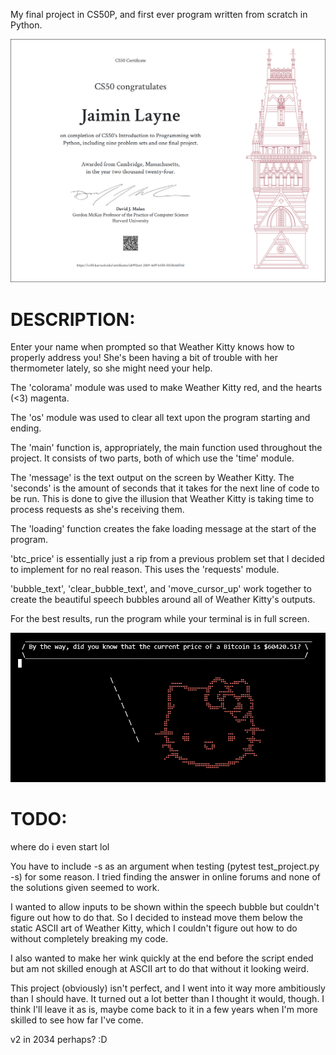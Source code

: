 My final project in CS50P, and first ever program written from scratch in Python.

![certificate](https://github.com/jaim1n/Weather-Kitty/blob/main/CS50P.png?raw=true)

# DESCRIPTION:
Enter your name when prompted so that Weather Kitty knows how to properly address you!
She's been having a bit of trouble with her thermometer lately, so she might need your help.

The 'colorama' module was used to make Weather Kitty red, and the hearts (<3) magenta.

The 'os' module was used to clear all text upon the program starting and ending.

The 'main' function is, appropriately, the main function used throughout the project. It consists of two parts, both of which use the 'time' module.

The 'message' is the text output on the screen by Weather Kitty. The 'seconds' is the amount of seconds that it takes for the next line of code to be run.
This is done to give the illusion that Weather Kitty is taking time to process requests as she's receiving them.

The 'loading' function creates the fake loading message at the start of the program.

'btc_price' is essentially just a rip from a previous problem set that I decided to implement for no real reason. This uses the 'requests' module.

'bubble_text', 'clear_bubble_text', and 'move_cursor_up' work together to create the beautiful speech bubbles around all of Weather Kitty's outputs.

For the best results, run the program while your terminal is in full screen.

![screenshot](https://github.com/jaim1n/Weather-Kitty/blob/main/Capture.PNG?raw=true)

# TODO:
where do i even start lol

You have to include -s as an argument when testing (pytest test_project.py -s) for some reason.
I tried finding the answer in online forums and none of the solutions given seemed to work.

I wanted to allow inputs to be shown within the speech bubble but couldn't figure out how to do that.
So I decided to instead move them below the static ASCII art of Weather Kitty, which I couldn't figure out how to do without completely breaking my code.

I also wanted to make her wink quickly at the end before the script ended but am not skilled enough at ASCII art to do that without it looking weird.

This project (obviously) isn't perfect, and I went into it way more ambitiously than I should have. It turned out a lot better than I thought it would, though.
I think I'll leave it as is, maybe come back to it in a few years when I'm more skilled to see how far I've come.

v2 in 2034 perhaps? :D
